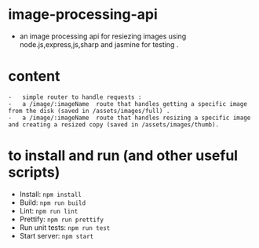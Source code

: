 # image-processing-api

- an image processing api for resiezing images using node.js,express,js,sharp and jasmine for testing .

# content

    -   simple router to handle requests :
    -   a /image/:imageName  route that handles getting a specific image from the disk (saved in /assets/images/full) .
    -   a /image/:imageName  route that handles resizing a specific image and creating a resized copy (saved in /assets/images/thumb).

# to install and run (and other useful scripts)

- Install: `npm install`
- Build: `npm run build`
- Lint: `npm run lint`
- Prettify: `npm run prettify`
- Run unit tests: `npm run test`
- Start server: `npm start`
